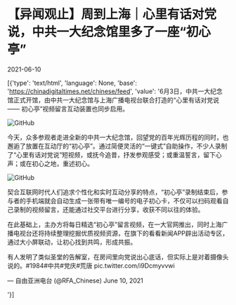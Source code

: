 # 【异闻观止】周到上海｜心里有话对党说，中共一大纪念馆里多了一座“初心亭”

2021-06-10

[{'type': 'text/html', 'language': None, 'base': 'https://chinadigitaltimes.net/chinese/feed', 'value': '6月3日，中共一大纪念馆正式开馆，由中共一大纪念馆与上海广播电视台联合打造的“心里有话对党说—— 初心亭”视频留言互动装置也同步启用。

![GitHub](https://chinadigitaltimes.net/chinese/files/2021/06/post-667005-60c1c81126f24.)

今天，众多参观者走进全新的中共一大纪念馆，回望党的百年光辉历程的同时，也邂逅了放置在互动厅的“初心亭”。通过简便灵活的“一键式”自助操作，不少人录制了“心里有话对党说”短视频，或抚今追昔，抒发参观感受；或重温誓言，留下心声；或在初心之地，重述初心。

![GitHub](https://chinadigitaltimes.net/chinese/files/2021/06/post-667005-60c1c8139e57a.)

契合互联网时代人们追求个性化和实时互动分享的特点，“初心亭”录制结束后，参与者的手机端就会自动生成一张带有唯一编号的电子初心卡，不仅可以扫码观看自己录制的视频留言，还能通过社交平台进行分享，收获不同以往的体验。



在此基础上，主办方将每日精选“初心亭”留言视频，在一大官网推出，同时上海广播电视台还将持续整理挖掘优质视频资源，在旗下的看看新闻APP辟出活动专区，通过大小屏联动，让初心找到共鸣，形成共振。



有人发明了类似圣堂的告解室，在房间里向党说出心底话，但实际上是对着摄像头说的。#1984#中共#党庆#荒唐 pic.twitter.com/i9Dcmyvvwi

&mdash; 自由亚洲电台 (@RFA_Chinese) June 10, 2021

'}]